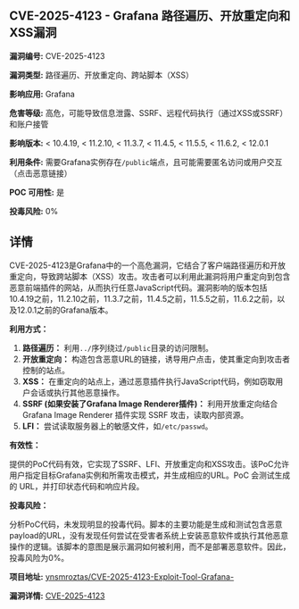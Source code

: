 ## CVE-2025-4123 - Grafana 路径遍历、开放重定向和XSS漏洞

**漏洞编号:** CVE-2025-4123

**漏洞类型:** 路径遍历、开放重定向、跨站脚本（XSS）

**影响应用:** Grafana

**危害等级:** 高危，可能导致信息泄露、SSRF、远程代码执行（通过XSS或SSRF）和账户接管

**影响版本:** < 10.4.19, < 11.2.10, < 11.3.7, < 11.4.5, < 11.5.5, < 11.6.2, < 12.0.1

**利用条件:** 需要Grafana实例存在`/public`端点，且可能需要匿名访问或用户交互（点击恶意链接）

**POC 可用性:** 是

**投毒风险:** 0%

## 详情

CVE-2025-4123是Grafana中的一个高危漏洞，它结合了客户端路径遍历和开放重定向，导致跨站脚本（XSS）攻击。攻击者可以利用此漏洞将用户重定向到包含恶意前端插件的网站，从而执行任意JavaScript代码。漏洞影响的版本包括10.4.19之前，11.2.10之前，11.3.7之前，11.4.5之前，11.5.5之前，11.6.2之前，以及12.0.1之前的Grafana版本。

**利用方式：**

1.  **路径遍历：**  利用`../`序列绕过`/public`目录的访问限制。
2.  **开放重定向：**  构造包含恶意URL的链接，诱导用户点击，使其重定向到攻击者控制的站点。
3.  **XSS：**  在重定向的站点上，通过恶意插件执行JavaScript代码，例如窃取用户会话或执行其他恶意操作。
4.  **SSRF (如果安装了Grafana Image Renderer插件)：** 利用开放重定向结合 Grafana Image Renderer 插件实现 SSRF 攻击，读取内部资源。
5.  **LFI：** 尝试读取服务器上的敏感文件，如`/etc/passwd`。

**有效性：**

提供的PoC代码有效，它实现了SSRF、LFI、开放重定向和XSS攻击。该PoC允许用户指定目标Grafana实例和所需攻击模式，并生成相应的URL。PoC 会测试生成的 URL，并打印状态代码和响应片段。

**投毒风险：**

分析PoC代码，未发现明显的投毒代码。脚本的主要功能是生成和测试包含恶意payload的URL，没有发现任何尝试在受害者系统上安装恶意软件或执行其他恶意操作的逻辑。该脚本的意图是展示漏洞如何被利用，而不是部署恶意软件。因此，投毒风险为0%。

**项目地址:** [ynsmroztas/CVE-2025-4123-Exploit-Tool-Grafana-](https://github.com/ynsmroztas/CVE-2025-4123-Exploit-Tool-Grafana-)

**漏洞详情:** [CVE-2025-4123](https://nvd.nist.gov/vuln/detail/CVE-2025-4123)